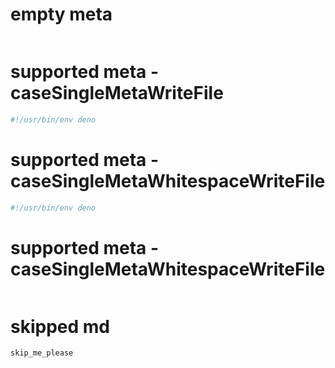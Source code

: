 # empty meta

```sh
```

# supported meta - caseSingleMetaWriteFile

```ts {file: { name: ok.ts} }
#!/usr/bin/env deno
```

# supported meta - caseSingleMetaWhitespaceWriteFile

```ts {file: { name: file with white space.ts } }
#!/usr/bin/env deno
```

# supported meta - caseSingleMetaWhitespaceWriteFile

```ts {file: { name: /path/to/my username/file.ts }, cmd: cmd, args: [cmd, arg0, --flag]}
```

# skipped md

```md
skip_me_please
```
